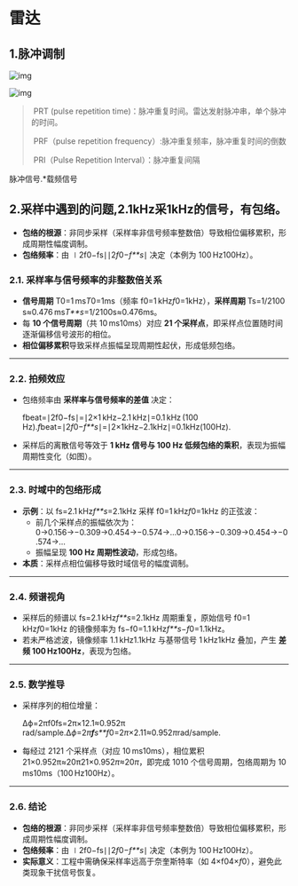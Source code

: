 # 雷达

## 1.脉冲调制

![img](https://i-blog.csdnimg.cn/blog_migrate/e7eaaaa80a6b825f9288b78c0aae143e.png)

![img](https://i-blog.csdnimg.cn/blog_migrate/11fc9f149e6f93744d6cc1208b9af603.jpeg)

> ​    PRT  (pulse repetition time)：脉冲重复时间。雷达发射脉冲串，单个脉冲的时间。
>
> ​    PRF（pulse repetition frequency）:脉冲重复频率，脉冲重复时间的倒数
>
> ​    PRI（Pulse Repetition Interval）：脉冲重复间隔

脉冲信号.*载频信号

## 2.采样中遇到的问题,2.1kHz采1kHz的信号，有包络。

- **包络的根源**：非同步采样（采样率非信号频率整数倍）导致相位偏移累积，形成周期性幅度调制。
- **包络频率**：由 ∣2f0−fs∣∣2*f*0−*f**s*∣ 决定（本例为 100 Hz100Hz）。

### 2.1. **采样率与信号频率的非整数倍关系**

- **信号周期** T0=1 ms*T*0=1ms（频率 f0=1 kHz*f*0=1kHz），**采样周期** Ts=1/2100 s≈0.476 ms*T**s*=1/2100s≈0.476ms。
- 每 **10 个信号周期**（共 10 ms10ms）对应 **21 个采样点**，即采样点位置随时间逐渐偏移信号波形的相位。
- **相位偏移累积**导致采样点振幅呈现周期性起伏，形成低频包络。

------

### 2.2. **拍频效应**

- 包络频率由 **采样率与信号频率的差值** 决定：

  fbeat=∣2f0−fs∣=∣2×1 kHz−2.1 kHz∣=0.1 kHz (100 Hz).*f*beat=∣2*f*0−*f**s*∣=∣2×1kHz−2.1kHz∣=0.1kHz(100Hz).

- 采样后的离散信号等效于 **1 kHz 信号与 100 Hz 低频包络的乘积**，表现为振幅周期性变化（如图）。

------

### 2.3. **时域中的包络形成**

- **示例**：以 fs=2.1 kHz*f**s*=2.1kHz 采样 f0=1 kHz*f*0=1kHz 的正弦波：
  - 前几个采样点的振幅依次为：0→0.156→−0.309→0.454→−0.574→...0→0.156→−0.309→0.454→−0.574→...
  - 振幅呈现 **100 Hz 周期性波动**，形成包络。
- **本质**：采样点相位偏移导致时域信号的幅度调制。

------

### 2.4. **频谱视角**

- 采样后的频谱以 fs=2.1 kHz*f**s*=2.1kHz 周期重复，原始信号 f0=1 kHz*f*0=1kHz 的镜像频率为 fs−f0=1.1 kHz*f**s*−*f*0=1.1kHz。
- 若未严格滤波，镜像频率 1.1 kHz1.1kHz 与基带信号 1 kHz1kHz 叠加，产生 **差频 100 Hz100Hz**，表现为包络。

------

### 2.5. **数学推导**

- 采样序列的相位增量：

  Δϕ=2πf0fs=2π×12.1≈0.952π rad/sample.Δ*ϕ*=2*π**f**s**f*0=2*π*×2.11≈0.952*π*rad/sample.

- 每经过 2121 个采样点（对应 10 ms10ms），相位累积 21×0.952π≈20π21×0.952*π*≈20*π*，即完成 1010 个信号周期，包络周期为 10 ms10ms（100 Hz100Hz）。

------

### 2.6. **结论**

- **包络的根源**：非同步采样（采样率非信号频率整数倍）导致相位偏移累积，形成周期性幅度调制。
- **包络频率**：由 ∣2f0−fs∣∣2*f*0−*f**s*∣ 决定（本例为 100 Hz100Hz）。
- **实际意义**：工程中需确保采样率远高于奈奎斯特率（如 4×f04×*f*0），避免此类现象干扰信号恢复。

